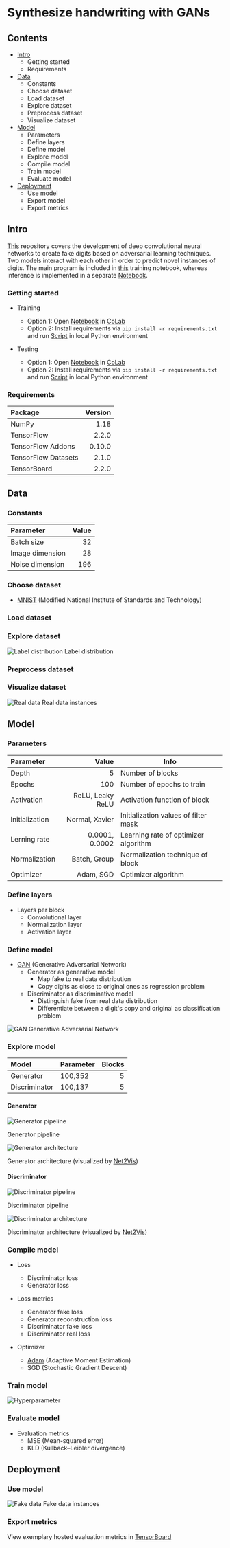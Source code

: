 # Synthesize handwriting with GANs

## Contents

* [Intro](https://github.com/MScharnberg/IntSys19/tree/documentation#intro)
  * Getting started
  * Requirements
* [Data](https://github.com/MScharnberg/IntSys19/tree/documentation#data)
  * Constants
  * Choose dataset 
  * Load dataset
  * Explore dataset
  * Preprocess dataset
  * Visualize dataset
* [Model](https://github.com/MScharnberg/IntSys19/tree/documentation#model)
  * Parameters
  * Define layers
  * Define model 
  * Explore model
  * Compile model
  * Train model
  * Evaluate model
* [Deployment](https://github.com/MScharnberg/IntSys19/tree/documentation#deployment)
  * Use model
  * Export model
  * Export metrics

## Intro

[This](https://github.com/MScharnberg/IntSys19) repository covers the development of deep convolutional neural networks to create fake digits based on adversarial learning techniques. Two models interact with each other in order to predict novel instances of digits. The main program is included in [this](./Train.ipynb) training notebook, whereas inference is implemented in a separate [Notebook](./Test.ipynb). 

### Getting started

* Training
  * Option 1: Open [Notebook](./Train.ipynb) in [CoLab](https://colab.research.google.com/)
  * Option 2: Install requirements via `pip install -r requirements.txt` and run [Script](./train.py) in local Python environment 
  
* Testing
  * Option 1: Open [Notebook](./Test.ipynb) in [CoLab](https://colab.research.google.com/)
  * Option 2: Install requirements via `pip install -r requirements.txt` and run [Script](./test.py) in local Python environment 

### Requirements

| Package             | Version |
|:--------------------|--------:|
| NumPy               | 1.18    |
| TensorFlow          | 2.2.0   |
| TensorFlow Addons   | 0.10.0  |
| TensorFlow Datasets | 2.1.0   |
| TensorBoard         | 2.2.0   |

## Data

### Constants

| Parameter | Value |
|:-|-:|
| Batch size | 32 |
| Image dimension | 28 |
| Noise dimension | 196 |

### Choose dataset 

* [MNIST](http://yann.lecun.com/exdb/mnist/) (Modified National Institute of Standards and Technology)

### Load dataset

### Explore dataset

![Label distribution](./img/label.png)
Label distribution

### Preprocess dataset

### Visualize dataset

![Real data](./img/real.png)
Real data instances

## Model

### Parameters

| Parameter | Value | Info
|:- | -:| -|
| Depth | 5 | Number of blocks
| Epochs | 100 | Number of epochs to train
| Activation | ReLU, Leaky ReLU | Activation function of block
| Initialization | Normal, Xavier | Initialization values of filter mask
| Lerning rate | 0.0001, 0.0002 | Learning rate of optimizer algorithm
| Normalization | Batch, Group | Normalization technique of block
| Optimizer | Adam, SGD | Optimizer algorithm

### Define layers

* Layers per block
  * Convolutional layer
  * Normalization layer
  * Activation layer

### Define model 

* [GAN](https://arxiv.org/abs/1406.2661) (Generative Adversarial Network)
  * Generator as generative model
    * Map fake to real data distribution
    * Copy digits as close to original ones as regression problem
  * Discriminator as discriminative model
    * Distinguish fake from real data distribution
    * Differentiate between a digit's copy and original as classification problem

![GAN](./img/gan.png)
Generative Adversarial Network

### Explore model

| Model | Parameter | Blocks |
|:- | -- | -:|
| Generator | 100,352 | 5 |
| Discriminator | 100,137 | 5 |


#### Generator

![Generator pipeline](./img/generator_pipeline.png)

Generator pipeline

![Generator architecture](./img/generator_grouped.svg)

Generator architecture (visualized by [Net2Vis](https://arxiv.org/abs/1902.04394))

#### Discriminator

![Discriminator pipeline](./img/discriminator_pipeline.png)

Discriminator pipeline

![Discriminator architecture](./img/discriminator_grouped.svg)

Discriminator architecture (visualized by [Net2Vis](https://arxiv.org/abs/1902.04394))

### Compile model

* Loss
  * Discriminator loss
  * Generator loss
* Loss metrics
  * Generator fake loss
  * Generator reconstruction loss
  * Discriminator fake loss
  * Discriminator real loss
  
* Optimizer
  * [Adam](https://arxiv.org/abs/1412.6980) (Adaptive Moment Estimation)
  * SGD (Stochastic Gradient Descent)
 
### Train model

![Hyperparameter](./img/hyperparameter.png)

### Evaluate model

* Evaluation metrics
  * MSE (Mean-squared error)
  * KLD (Kullback–Leibler divergence)

## Deployment 

### Use model

![Fake data](./img/fake.png)
Fake data instances

### Export metrics

View exemplary hosted evaluation metrics in [TensorBoard](https://tensorboard.dev/experiment/xPmLM55lRsGE7zE9i6PZpA/)
